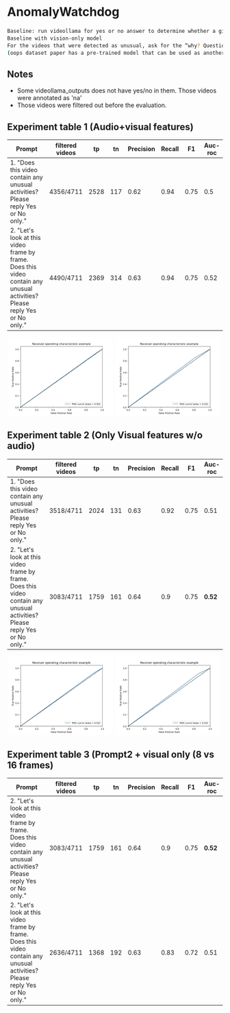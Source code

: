 # AnomalyWatchdog

```bash
Baseline: run videollama for yes or no answer to determine whether a given video contains unusual activities, get the baseline numbers for the oops datasets Get the baseline number with VLM
Baseline with vision-only model
For the videos that were detected as unusual, ask for the “why? Question” / “describe why this video is unusual” in a separate exp.
(oops dataset paper has a pre-trained model that can be used as another baseline)
```
## Notes
- Some videollama_outputs does not have yes/no in them. Those videos were annotated as 'na'
- Those videos were filtered out before the evaluation.


## Experiment table 1 (Audio+visual features)
| Prompt|filtered videos|tp|tn|Precision | Recall | F1| Auc-roc|
| ---|---  |---|--- |--- |---|---|---|
|1.  "Does this video contain any unusual activities? Please reply Yes or No only."| 4356/4711| 2528|117|0.62|0.94|0.75|0.5|
|2.  "Let's look at this video frame by frame. Does this video contain any unusual activities? Please reply Yes or No only."|4490/4711 |2369|314 |0.63|0.94|0.75|0.52|
<!-- ![Alt text](results/Ablate_vis_only/prompt_1/auc_roc_.png) -->
<div style="display: flex; justify-content: space-between;">
  <div style="flex: 1; padding-right: 5px;">
  <img src="results/prompt1/auc_roc_.png" alt="Image 1" width="100%">
  </div>
    <div style="flex: 1; padding-right: 5px;">
  <img src="results/prompt2/auc_roc_.png" alt="Image 2" width="100%">
  </div>
</div>


## Experiment table 2 (Only Visual features w/o audio)
<!-- tp: 2025
tn: 458
auc_roc_curve: 0.5183118745612152
precision: 0.63, recall: 0.76, f1_score: 0.69, support: None -->
| Prompt|filtered videos|tp|tn|Precision | Recall | F1| Auc-roc|
| ---|---  |---|--- |--- |---|---|---|
|1.  "Does this video contain any unusual activities? Please reply Yes or No only."|3518/4711 | 2024|131 |0.63| 0.92|0.75|0.51|
|2.  "Let's look at this video frame by frame. Does this video contain any unusual activities? Please reply Yes or No only."|3083/4711|1759|161 |0.64|0.9|0.75|**0.52**|

<!-- precision: 0.64, recall: 0.66, f1_score: 0.65, support: None
tp: 1765
tn: 650
auc_roc_curve: 0.5311649750777898 -->
<div style="display: flex; justify-content: space-between;">
  <div style="flex: 1; padding-right: 5px;">
    <img src="results/Ablate_vis_only/prompt_1/auc_roc_.png" alt="Image 1" width="100%">
  </div>
  <div style="flex: 1; padding-right: 5px;">
    <img src="results/Ablate_vis_only/prompt_2/auc_roc_.png" alt="Image 2" width="100%">
  </div>
</div>


## Experiment table 3 (Prompt2 + visual only (8 vs 16 frames)
| Prompt|filtered videos|tp|tn|Precision | Recall | F1| Auc-roc|
| ---|---  |---|--- |--- |---|---|---|
|2.  "Let's look at this video frame by frame. Does this video contain any unusual activities? Please reply Yes or No only."|3083/4711|1759|161 |0.64|0.9|0.75|**0.52**|
|2.  "Let's look at this video frame by frame. Does this video contain any unusual activities? Please reply Yes or No only."|2636/4711|1368|192 |0.63|0.83|0.72|0.51|